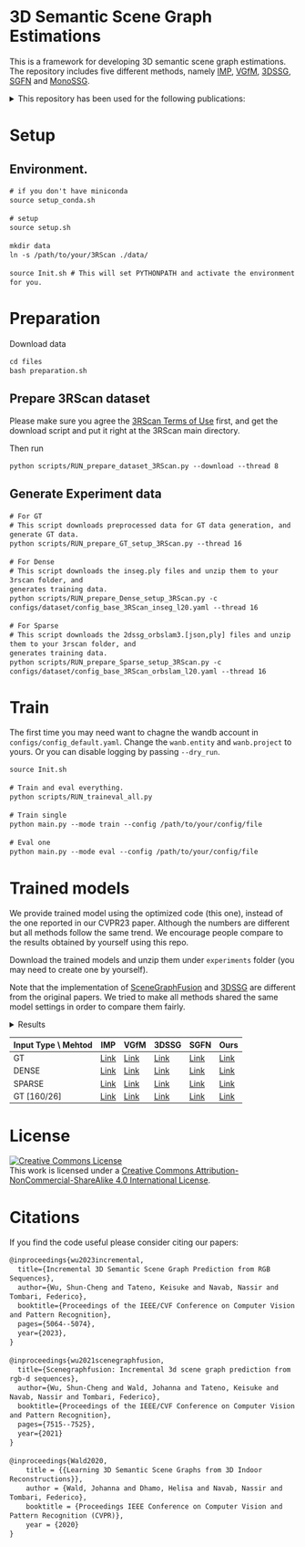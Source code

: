 # 3D Semantic Scene Graph Estimations

This is a framework for developing 3D semantic scene graph estimations.
The repository includes five different methods, namely [IMP][IMP], [VGfM][VGfM], [3DSSG][3DSSG], [SGFN][SGFN] and [MonoSSG][MonoSSG]. 

<details>
  <summary>This repository has been used for the following publications:</summary>

* **Title**: [Incremental 3D Semantic Scene Graph Prediction from RGB Sequences][MonoSSG]
 **Authors**: [Shun-Cheng Wu][sc], [Keisuke Tateno][keisu], [Nassir Navab][nassir] and [Federico Tombari][fede]
<img src="img/teaser_monoSSG.png" alt="teaser_monoSSG" width="900"/>

* **Title**: [SceneGraphFusion: Incremental 3D Scene Graph Prediction from RGB-D Sequences][SGFN]
 **Authors**: [Shun-Cheng Wu][sc], [Johanna Wald][jojo], [Keisuke Tateno][keisu], [Nassir Navab][nassir] and [Federico Tombari][fede]
<img src="img/teaser_SGFN.png" alt="teaser_SGFN" width="900"/>

[sc]:http://campar.in.tum.de/Main/ShunChengWu
[keisu]:http://campar.in.tum.de/Main/KeisukeTateno
[jojo]:http://campar.in.tum.de/Main/JohannaWald
[nassir]:http://campar.in.tum.de/Main/NassirNavabCv
[fede]:http://campar.in.tum.de/Main/FedericoTombari

</details>

# Setup
## Environment.
```
# if you don't have miniconda
source setup_conda.sh 

# setup
source setup.sh

mkdir data
ln -s /path/to/your/3RScan ./data/

source Init.sh # This will set PYTHONPATH and activate the environment for you.
```
# Preparation
Download data
```
cd files
bash preparation.sh
```


## Prepare 3RScan dataset
Please make sure you agree the [3RScan Terms of Use](https://forms.gle/NvL5dvB4tSFrHfQH6) first, and get the download script and put it right at the 3RScan main directory.

Then run
```
python scripts/RUN_prepare_dataset_3RScan.py --download --thread 8
```

## Generate Experiment data
```
# For GT
# This script downloads preprocessed data for GT data generation, and generate GT data.
python scripts/RUN_prepare_GT_setup_3RScan.py --thread 16

# For Dense
# This script downloads the inseg.ply files and unzip them to your 3rscan folder, and 
generates training data.
python scripts/RUN_prepare_Dense_setup_3RScan.py -c configs/dataset/config_base_3RScan_inseg_l20.yaml --thread 16

# For Sparse
# This script downloads the 2dssg_orbslam3.[json,ply] files and unzip them to your 3rscan folder, and 
generates training data.
python scripts/RUN_prepare_Sparse_setup_3RScan.py -c configs/dataset/config_base_3RScan_orbslam_l20.yaml --thread 16
```

# Train 
The first time you may need want to chagne the wandb account in `configs/config_default.yaml`. Change the `wanb.entity` and `wanb.project` to yours. Or you can disable logging by passing `--dry_run`.
```
source Init.sh

# Train and eval everything. 
python scripts/RUN_traineval_all.py

# Train single
python main.py --mode train --config /path/to/your/config/file

# Eval one
python main.py --mode eval --config /path/to/your/config/file
```

# Trained models
We provide trained model using the optimized code (this one), instead of the one reported in our CVPR23 paper. Although the numbers are different but all methods follow the same trend. We encourage people compare to the results obtained by yourself using this repo.

Download the trained models and unzip them under `experiments` folder (you may need to create one by yourself). 

Note that the implementation of [SceneGraphFusion][SGFN] and [3DSSG][3DSSG] are different from the original papers. We tried to make all methods shared the same model settings in order to compare them fairly. 

<details>
  <summary>Results</summary>

The first **Trip. Obj. Pred.** are the result including all the predictions. The second **Trip.*, Obj.*, Pred.*** without considering `None` relationship.

With the same setup as the Table 1. 3RSca dataset with 20 objects and 8 predicate classes.
| Name  | Input  | Trip.    | Obj.     | Pred.    | Trip.*   | Obj.*    | Pred.*   | mR.Obj.  | mR. Pred. |
| ----- | ------ | -------- | -------- | -------- | -------- | -------- | -------- | -------- | --------- |
| IMP   | GT     | 45.3     | 65.4     | 94.0     | 44.3     | 66.0     | 56.6     | 56.2     | 41.8      |
| VGfM  | GT     | 52.9     | 70.8     | 95.0     | 51.5     | 71.4     | 62.8     | 59.5     | 46.8      |
| 3DSSG | GT     | 31.8     | 55.1     | 95.4     | 39.7     | 55.6     | 71.0     | 47.7     | 61.5      |
| SGFN  | GT     | 42.7     | 63.6     | 94.3     | 47.6     | 64.4     | 69.0     | 53.6     | 63.1      |
| Ours  | GT     | **63.9** | **79.4** | **95.6** | **63.4** | **80.0** | **76.0** | **78.2** | **64.8**  |
|       |        |          |          |          |          |          |          |          |           |
| IMP   | DENSE  | 24.6     | 47.7     | 89.2     | 19.7     | 49.5     | 20.9     | 34.7     | 23.9      |
| VGfM  | DENSE  | 25.9     | 48.4     | **90.4** | 19.6     | 50.0     | 20.4     | 34.8     | 21.5      |
| 3DSSG | DENSE  | 14.5     | 37.0     | 88.0     | 12.9     | 37.4     | 22.0     | 26.2     | 23.7      |
| SGFN  | DENSE  | 27.7     | 49.7     | 89.9     | 22.0     | 51.6     | 27.5     | 37.7     | 32.6      |
| Ours  | DENSE  | **29.5** | **52.0** | 88.6     | **23.3** | **53.8** | **28.4** | **43.8** | **35.8**  |
|       |        |          |          |          |          |          |          |          |           |
| IMP   | SPARSE | 8.6      | 27.7     | **90.9** | 3.6      | 24.5     | 4.0      | 20.2     | 14.7      |
| VGfM  | SPARSE | 9.0      | 28.0     | 90.7     | 4.0      | 28.8     | 4.4      | 24.3     | 13.9      |
| 3DSSG | SPARSE | 1.3      | 11.1     | 90.2     | 1.0      | 11.7     | 4.6      | 6.1      | 13.9      |
| SGFN  | SPARSE | 2.5      | 15.4     | 88.3     | 3.4      | 15.9     | 7.0      | 8.9      | 14.5      |
| Ours  | SPARSE | **9.9**  | **28.7** | 89.8     | **6.8**  | **29.5** | **8.2**  | **27.0** | **17.6**  |

With the same setup as the Table 2. 3RSca dataset with 160 objects and 26 predicate classes.
| Name  | Input | Trip. | Obj. | Pred. | Trip.* | Obj.* | Pred.* | mRe.Obj. | mRe.Pred. |
| ----- | ----- | ----- | ---- | ----- | ------ | ----- | ------ | -------- | --------- |
| IMP   | GT    | 64.2  | 43.0 | 16.2  | 4.9    | 42.9  | 16.4   | 16.0     | 3.6       |
| VGfM  | GT    | 64.5  | 46.0 | 17.4  | 5.9    | 46.0  | 17.6   | 19.1     | 5.5       |
| 3DSSG | GT    | 64.8  | 28.0 | 67.1  | 6.9    | 27.9  | 67.1   | 12.1     | 20.9      |
| SGFN  | GT    | 64.7  | 36.9 | 48.4  | 6.6    | 36.8  | 48.4   | 16.2     | 14.4      |
| Ours  | GT    | 67.6  | 53.4 | 48.1  | 14.8   | 53.2  | 48.1   | 28.9     | 24.7      |

</details>

| Input Type \ Mehtod | IMP        | VGfM       | 3DSSG      | SGFN       | Ours       |
| ------------------- | ---------- | ---------- | ---------- | ---------- | ---------- |
| GT                  | [Link][1]  | [Link][2]  | [Link][3]  | [Link][4]  | [Link][5]  |
| DENSE               | [Link][6]  | [Link][7]  | [Link][8]  | [Link][9]  | [Link][10] |
| SPARSE              | [Link][11] | [Link][12] | [Link][13] | [Link][14] | [Link][15] |
| GT [160/26]         | [Link][16] | [Link][17] | [Link][18] | [Link][19] | [Link][20] |


[1]:  https://www.campar.in.tum.de/public_datasets/2023_cvpr_wusc/trained_models/IMP_full_l20.zip
[2]: https://www.campar.in.tum.de/public_datasets/2023_cvpr_wusc/trained_models/VGfM_full_l20.zip
[3]: https://www.campar.in.tum.de/public_datasets/2023_cvpr_wusc/trained_models/3DSSG_full_l20.zip
[4]: https://www.campar.in.tum.de/public_datasets/2023_cvpr_wusc/trained_models/SGFN_full_l20.zip
[5]: https://www.campar.in.tum.de/public_datasets/2023_cvpr_wusc/trained_models/JointSSG_full_l20.zip
[6]: https://www.campar.in.tum.de/public_datasets/2023_cvpr_wusc/trained_models/IMP_inseg_l20.zip
[7]: https://www.campar.in.tum.de/public_datasets/2023_cvpr_wusc/trained_models/VGfM_inseg_l20.zip
[8]: https://www.campar.in.tum.de/public_datasets/2023_cvpr_wusc/trained_models/3DSSG_inseg_l20.zip
[9]: https://www.campar.in.tum.de/public_datasets/2023_cvpr_wusc/trained_models/SGFN_inseg_l20.zip
[10]: https://www.campar.in.tum.de/public_datasets/2023_cvpr_wusc/trained_models/JointSSG_inseg_l20.zip
[11]: https://www.campar.in.tum.de/public_datasets/2023_cvpr_wusc/trained_models/IMP_orbslam_l20.zip
[12]: https://www.campar.in.tum.de/public_datasets/2023_cvpr_wusc/trained_models/VGfM_orbslam_l20.zip
[13]: https://www.campar.in.tum.de/public_datasets/2023_cvpr_wusc/trained_models/3DSSG_orbslam_l20.zip
[14]: https://www.campar.in.tum.de/public_datasets/2023_cvpr_wusc/trained_models/SGFN_orbslam_l20.zip
[15]: https://www.campar.in.tum.de/public_datasets/2023_cvpr_wusc/trained_models/JointSSG_orbslam_l20.zip
[16]: https://www.campar.in.tum.de/public_datasets/2023_cvpr_wusc/trained_models/IMP_full_l160.zip
[17]: https://www.campar.in.tum.de/public_datasets/2023_cvpr_wusc/trained_models/VGfM_full_l160.zip
[18]: https://www.campar.in.tum.de/public_datasets/2023_cvpr_wusc/trained_models/3DSSG_full_l160.zip
[19]: https://www.campar.in.tum.de/public_datasets/2023_cvpr_wusc/trained_models/SGFN_full_l160.zip
[20]: https://www.campar.in.tum.de/public_datasets/2023_cvpr_wusc/trained_models/JointSSG_full_l160.zip

# License
<a rel="license" href="http://creativecommons.org/licenses/by-nc-sa/4.0/"><img alt="Creative Commons License" style="border-width:0" src="https://i.creativecommons.org/l/by-nc-sa/4.0/88x31.png" /></a><br />This work is licensed under a <a rel="license" href="http://creativecommons.org/licenses/by-nc-sa/4.0/">Creative Commons Attribution-NonCommercial-ShareAlike 4.0 International License</a>.

# Citations
If you find the code useful please consider citing our papers:

```
@inproceedings{wu2023incremental,
  title={Incremental 3D Semantic Scene Graph Prediction from RGB Sequences},
  author={Wu, Shun-Cheng and Tateno, Keisuke and Navab, Nassir and Tombari, Federico},
  booktitle={Proceedings of the IEEE/CVF Conference on Computer Vision and Pattern Recognition},
  pages={5064--5074},
  year={2023},
}

@inproceedings{wu2021scenegraphfusion,
  title={Scenegraphfusion: Incremental 3d scene graph prediction from rgb-d sequences},
  author={Wu, Shun-Cheng and Wald, Johanna and Tateno, Keisuke and Navab, Nassir and Tombari, Federico},
  booktitle={Proceedings of the IEEE/CVF Conference on Computer Vision and Pattern Recognition},
  pages={7515--7525},
  year={2021}
}

@inproceedings{Wald2020,
    title = {{Learning 3D Semantic Scene Graphs from 3D Indoor Reconstructions}},
    author = {Wald, Johanna and Dhamo, Helisa and Navab, Nassir and Tombari, Federico},
    booktitle = {Proceedings IEEE Conference on Computer Vision and Pattern Recognition (CVPR)},
    year = {2020}
}
```
[IMP]: https://openaccess.thecvf.com/content_cvpr_2017/papers/Xu_Scene_Graph_Generation_CVPR_2017_paper.pdf
[VGfM]: https://arxiv.org/abs/1807.05933
[MonoSSG]: https://openaccess.thecvf.com/content/CVPR2023/papers/Wu_Incremental_3D_Semantic_Scene_Graph_Prediction_From_RGB_Sequences_CVPR_2023_paper.pdf
[SGFN]: https://openaccess.thecvf.com/content/CVPR2021/papers/Wu_SceneGraphFusion_Incremental_3D_Scene_Graph_Prediction_From_RGB-D_Sequences_CVPR_2021_paper.pdf
[3DSSG]: https://openaccess.thecvf.com/content_CVPR_2020/papers/Wald_Learning_3D_Semantic_Scene_Graphs_From_3D_Indoor_Reconstructions_CVPR_2020_paper.pdf
